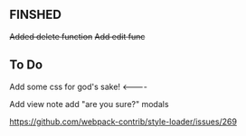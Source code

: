 
## FINSHED 
~~Added delete function~~
~~Add edit func~~




## To Do

Add some css for god's sake! <----

Add view note 
add "are you sure?" modals




https://github.com/webpack-contrib/style-loader/issues/269
